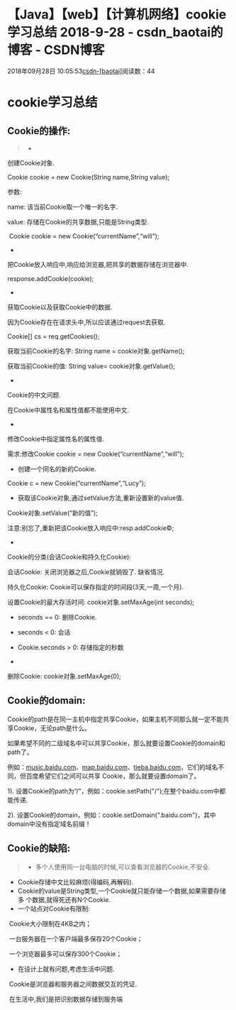 # 【Java】【web】【计算机网络】cookie学习总结 2018-9-28 - csdn_baotai的博客 - CSDN博客

2018年09月28日 10:05:53[csdn-[baotai]](https://me.csdn.net/csdn_baotai)阅读数：44


# cookie学习总结

## Cookie的操作:

> - 
创建Cookie对象.

> 
Cookie cookie = new Cookie(String name,String value);

参数:

name:  该当前Cookie取一个唯一的名字.

value: 存储在Cookie的共享数据,只能是String类型.

​      Cookie cookie = new Cookie(“currentName”,“will”);

- 
把Cookie放入响应中,响应给浏览器,把共享的数据存储在浏览器中.

> 
response.addCookie(cookie);

- 
获取Cookie以及获取Cookie中的数据.

> 
因为Cookie存在在请求头中,所以应该通过request去获取.

Cookie[] cs = req.getCookies();

> 
获取当前Cookie的名字: String name = cookie对象.getName();

获取当前Cookie的值:   String value= cookie对象.getValue();

- 
Cookie的中文问题.

> 
在Cookie中属性名和属性值都不能使用中文.

- 
修改Cookie中指定属性名的属性值.

> 
需求:修改Cookie cookie = new Cookie(“currentName”,“will”);
- 创建一个同名的新的Cookie.

Cookie c = new Cookie(“currentName”,“Lucy”);
- 获取该Cookie对象,通过setValue方法,重新设置新的value值.

Cookie对象.setValue(“新的值”);

注意:别忘了,重新把该Cookie放入响应中:resp.addCookie©;

- 
Cookie的分类(会话Cookie和持久化Cookie):

> 
会话Cookie:   关闭浏览器之后,Cookie就销毁了. 缺省情况.

持久化Cookie: Cookie可以保存指定的时间段(3天,一周,一个月).

设置Cookie的最大存活时间: cookie对象.setMaxAge(int seconds);
- seconds  == 0:  删除Cookie.
- seconds  <  0:  会话
- Cookie.seconds  >  0:  存储指定的秒数

- 
删除Cookie: cookie对象.setMaxAge(0);

## Cookie的domain:

> 
Cookie的path是在同一主机中指定共享Cookie，如果主机不同那么就一定不能共享Cookie，无论path是什么。

如果希望不同的二级域名中可以共享Cookie，那么就要设置Cookie的domain和path了。

例如：[music.baidu.com](http://music.baidu.com)、[map.baidu.com](http://map.baidu.com)、[tieba.baidu.com](http://tieba.baidu.com)，它们的域名不同，但百度希望它们之间可以共享    	Cookie，那么就要设置domain了。

1). 设置Cookie的path为“/”，例如：cookie.setPath("/");在整个baidu.com中都能传递.

2). 设置Cookie的domain，例如：cookie.setDomain(".baidu.com")，其中domain中没有指定域名前缀！

## Cookie的缺陷:

> - 多个人使用同一台电脑的时候,可以查看浏览器的Cookie,不安全.
- Cookie存储中文比较麻烦(得编码,再解码).
- Cookie的value是String类型,一个Cookie就只能存储一个数据,如果需要存储多	个数据,就得死还有N个Cookie.
- 一个站点对Cookie有限制:

​      Cookie大小限制在4KB之内；

​      一台服务器在一个客户端最多保存20个Cookie；

​      一个浏览器最多可以保存300个Cookie；
- 在设计上就有问题,考虑生活中问题.

​     Cookie是浏览器和服务器之间数据交互的凭证.

​     在生活中,我们是把识别数据存储到服务端

